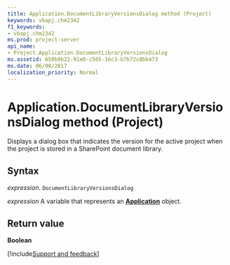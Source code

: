 ```yaml
---
title: Application.DocumentLibraryVersionsDialog method (Project)
keywords: vbapj.chm2342
f1_keywords:
- vbapj.chm2342
ms.prod: project-server
api_name:
- Project.Application.DocumentLibraryVersionsDialog
ms.assetid: 650b9b22-91e0-c565-16c3-b7b72c8bb473
ms.date: 06/08/2017
localization_priority: Normal
---
```



# Application.DocumentLibraryVersionsDialog method (Project)

Displays a dialog box that indicates the version for the active project when the project is stored in a SharePoint document library.


## Syntax

_expression_. `DocumentLibraryVersionsDialog`

_expression_ A variable that represents an **[Application](Project.Application.md)** object.


## Return value

 **Boolean**

[!include[Support and feedback](~/includes/feedback-boilerplate.md)]